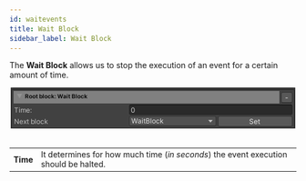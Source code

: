 ```yaml
---
id: waitevents
title: Wait Block
sidebar_label: Wait Block
---
```


The **Wait Block** allows us to stop the execution of an event for a certain amount of time.

<center><img src="/static/img/blocks/waitblock.png" /></center>
<br />
<table>
    <tr>
    <td><b>Time</b></td><td>It determines for how much time (<i>in seconds</i>) the event execution should be halted.</td>
    </tr>
</table>